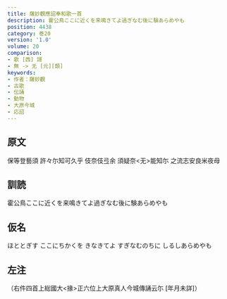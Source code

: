 ```yaml
---
title: 薩妙觀應詔奉和歌一首
description: 霍公鳥ここに近くを来鳴きてよ過ぎなむ後に験あらめやも
position: 4438
category: 巻20
version: '1.0'
volume: 20
comparison:
- 歌 [西] 謌
- 無 -> 无 [元][類]
keywords:
- 作者：薩妙觀
- 古歌
- 伝誦
- 動物
- 大原今城
- 応詔
---
```


## 原文

保等登藝須 許々尓知可久乎 伎奈伎弖余 須疑奈<无>能知尓 之流志安良米夜母

## 訓読

霍公鳥ここに近くを来鳴きてよ過ぎなむ後に験あらめやも

## 仮名

ほととぎす ここにちかくを きなきてよ すぎなむのちに しるしあらめやも

## 左注

（右件四首上総國大<掾>正六位上大原真人今城傳誦云尓 [年月未詳]）
